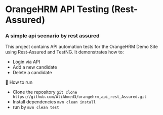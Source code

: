 # OrangeHRM API Testing (Rest-Assured)

### A simple api scenario by rest assured

This project contains API automation tests for the OrangeHRM Demo Site using Rest-Assured and TestNG.
It demonstrates how to:
- Login via API
- Add a new candidate
- Delete a candidate

🚀 How to run

- Clone the repository  ```git clone https://github.com/AliAhmed3/orangehrm_api_rest_Assured.git```
- Install dependencies ```mvn clean install```
- run by ```mvn clean test```
